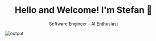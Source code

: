 <div align="center">
    
 # Hello and Welcome! I'm Stefan 👋
Software Engineer - AI Enthusiast

</div>

![output](https://github.com/user-attachments/assets/aca19eee-c9fb-4760-a096-cc2730501cfc)
